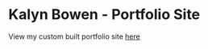 # Kalyn Bowen - Portfolio Site

View my custom built portfolio site [here](https://kbowen1005.github.io/)
